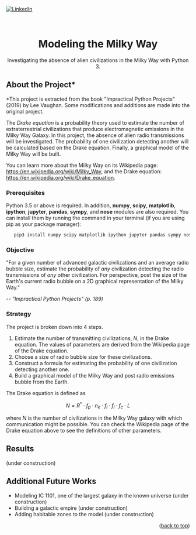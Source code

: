 <a name="readme-top"></a>

[![LinkedIn][linkedin-shield]][linkedin-url]

<!-- PROJECT TITLE -->
<br />
<div align="center">

<h1 align="center">Modeling the Milky Way</h1>

  <p align="center">
    Investigating the absence of alien civilizations in the Milky Way with Python 3.
    <br />
  </p>
</div>

<!-- TABLE OF CONTENTS -->



<!-- ABOUT THE PROJECT -->
## About the Project*

*This project is extracted from the book "Impractical Python Projects" (2019) by Lee Vaughan. Some modifications and additions are made into the original project.

The *Drake equation* is a probability theory used to estimate the number of extraterrestrial civilizations that produce electromagnetic emissions in the Milky Way Galaxy. In this project, the absence of alien radio transmissions will be investigated. The probability of one civilization detecting another will be calculated based on the Drake equation. Finally, a graphical model of the Milky Way will be built.

You can learn more about the Milky Way on its Wikipedia page: https://en.wikipedia.org/wiki/Milky_Way, and the Drake equation: https://en.wikipedia.org/wiki/Drake_equation.

### Prerequisites

Python 3.5 or above is required. In addition, **numpy**, **scipy**, **matplotlib**, **ipython**, **jupyter**, **pandas**, **sympy**, and **nose** modules are also required. You can install them by running the command in your terminal (if you are using pip as your package manager):

```sh
   pip3 install numpy scipy matplotlib ipython jupyter pandas sympy nose
```

### Objective

"For a given number of advanced galactic civilizations and an average radio bubble size, estimate the probability of *any* civilization detecting the radio transmissions of *any* other civilization. For perspective, post the size of the Earth's current radio bubble on a 2D graphical representation of the Milky Way."

-- <cite>"Impractical Python Projects" (p. 189)</cite>

### Strategy

The project is broken down into 4 steps.

1. Estimate the number of transmitting civilizations, $N$, in the Drake equation. The values of parameters are derived from the Wikipedia page of the Drake equation.
2. Choose a size of radio bubble size for these civilizations.
3. Construct a formula for estimating the probability of one civilization detecting another one.
4. Build a graphical model of the Milky Way and post radio emissions bubble from the Earth.

The Drake equation is defined as

$$N = R^*\cdot f_p \cdot n_e \cdot f_l \cdot f_i \cdot f_c \cdot L$$

where  $N$ is the number of civilizations in the Milky Way galaxy with which communication might be possible.
You can check the Wikipedia page of the Drake equation above to see the definitions of other parameters.


## Results

(under construction)

## Additional Future Works

- Modeling IC 1101, one of the largest galaxy in the known universe (under construction)
- Building a galactic empire (under construction)
- Adding habitable zones to the model (under construction)





<p align="right">(<a href="#readme-top">back to top</a>)</p>

<!-- MARKDOWN LINKS & IMAGES -->
<!-- https://www.markdownguide.org/basic-syntax/#reference-style-links -->
[linkedin-shield]: https://img.shields.io/badge/-LinkedIn-black.svg?style=for-the-badge&logo=linkedin&colorB=555
[linkedin-url]: https://www.linkedin.com/in/colin-z/
